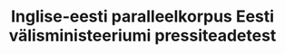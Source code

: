 ---
title: Inglise-eesti paralleelkorpus Eesti välisministeeriumi pressiteadetest
title_en: 'English-Estonian parallel corpus from press releases of Ministry of Foreign Affairs of Estonia'
notes: Inglise-eesti paralleelkorpus Eesti välisministeeriumi pressiteadetest
notes_en: 'English-Estonian parallel corpus from press releases of Ministry of Foreign Affairs of Estonia'
category:
  - Valitsus ja avalik sektor
category_en:
  - Government and Public Sector
resources:
  - name: Valisministeeriumi pressiteadete paralleelkorpus
    url: 'https://www.elrc-share.eu/repository/browse/english-estonian-parallel-corpus-from-press-releases-of-ministry-of-foreign-affairs-of-estonia/6d489a22b85811e9a7e100155d0267062934f54f1d284ba8b0b1a730cc755c82/'
    format: XML
    interactive: 'False'
license: OTHER
update_freq: 'http://purl.org/linked-data/sdmx/2009/code#freq-A'
organization: Valisministeerium
maintainer_name: ''
maintainer_email: ''
maintainer_phone: ''
date_issued: '21/03/2020'
date_modified: 2020/07/16
---